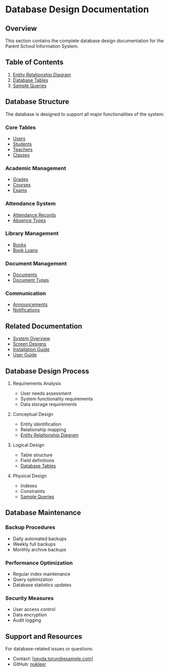 # Database Design Documentation

## Overview

This section contains the complete database design documentation for the Parent School Information System.

## Table of Contents

1. [Entity Relationship Diagram](erd.md)
2. [Database Tables](tables.md)
3. [Sample Queries](queries.md)

## Database Structure

The database is designed to support all major functionalities of the system:

### Core Tables
- [Users](tables.md#users)
- [Students](tables.md#students)
- [Teachers](tables.md#teachers)
- [Classes](tables.md#classes)

### Academic Management
- [Grades](tables.md#grades)
- [Courses](tables.md#courses)
- [Exams](tables.md#exams)

### Attendance System
- [Attendance Records](tables.md#attendance-records)
- [Absence Types](tables.md#absence-types)

### Library Management
- [Books](tables.md#books)
- [Book Loans](tables.md#book-loans)

### Document Management
- [Documents](tables.md#documents)
- [Document Types](tables.md#document-types)

### Communication
- [Announcements](tables.md#announcements)
- [Notifications](tables.md#notifications)

## Related Documentation

- [System Overview](../diagrams/general-system.md)
- [Screen Designs](../screens/README.md)
- [Installation Guide](../installation/guide.md)
- [User Guide](../usage/guide.md)

## Database Design Process

1. Requirements Analysis
   - User needs assessment
   - System functionality requirements
   - Data storage requirements

2. Conceptual Design
   - Entity identification
   - Relationship mapping
   - [Entity Relationship Diagram](erd.md)

3. Logical Design
   - Table structure
   - Field definitions
   - [Database Tables](tables.md)

4. Physical Design
   - Indexes
   - Constraints
   - [Sample Queries](queries.md)

## Database Maintenance

### Backup Procedures
- Daily automated backups
- Weekly full backups
- Monthly archive backups

### Performance Optimization
- Regular index maintenance
- Query optimization
- Database statistics updates

### Security Measures
- User access control
- Data encryption
- Audit logging

## Support and Resources

For database-related issues or questions:
- Contact: [sevda.torun@example.com]
- GitHub: [nukIeer](https://github.com/nukIeer) 